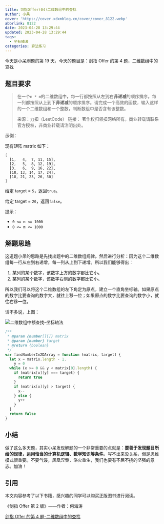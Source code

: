 ```yaml
---
title: 剑指Offer(04)二维数组中的查找
author: 小呆
cover: 'https://cover.xdxmblog.cn/cover/cover_8122.webp'
abbrlink: 8122
date: 2023-04-28 13:29:44
updated: 2023-04-28 13:29:44
tags:
  - 坐标轴法
categories: 算法练习
---
```


今天是小呆刷题的第 19 天，今天的题目是：剑指 Offer 的第 4 题，二维数组中的查找

## 题目要求

> 在一个`n * m`的二维数组中，每一行都按照从左到右**非递减**的顺序排序，每一列都按照从上到下**非递减**的顺序排序。请完成一个高效的函数，输入这样的一个二维数组和一个整数，判断数组中是否含有该整数。
>
> 来源：力扣（LeetCode）
> 链接：
> 著作权归领扣网络所有。商业转载请联系官方授权，非商业转载请注明出处。

<!--more-->

示例：

现有矩阵 matrix 如下：

```
[
  [1,   4,  7, 11, 15],
  [2,   5,  8, 12, 19],
  [3,   6,  9, 16, 22],
  [10, 13, 14, 17, 24],
  [18, 21, 23, 26, 30]
]
```

给定 target = `5`，返回`true`。

给定 target = `20`，返回`false`。

提示：

- `0 <= n <= 1000`
- `0 <= m <= 1000`

## 解题思路

这道题小呆的思路是先找出题中的二维数组规律。然后进行分析：因为这个二维数组每一行从左到右递增，每一列从上到下递增。所以我们能够得出：

1. 某列的某个数字，该数字上方的数字都比它小。
2. 某列的某个数字，该数字右侧的数字都比它小。

所以我们可以将这个二维数组的左下角定为原点，建立一个直角坐标轴。如果原点的数字比要查询的数字大，就往上移一位；如果原点的数字比要查询的数字小，就往右移一位。

话不多说，上图：

![二维数组中额查找-坐标轴法](https://img.xdxmblog.cn/images/article_8122_01.gif)

```javascript
/**
 * @param {number[][]} matrix
 * @param {number} target
 * @return {boolean}
 */
var findNumberIn2DArray = function (matrix, target) {
  let x = matrix.length - 1,
    y = 0
  while (x >= 0 && y < matrix[0].length) {
    if (matrix[x][y] === target) {
      return true
    }
    if (matrix[x][y] > target) {
      x--
    } else {
      y++
    }
  }
  return false
}
```

## 小结

做了这么多天题，其实小呆发现解题的一个非常重要的点就是：**要善于发现题目所给的规律，运用恰当的计算机逻辑、数学知识等条件**。写不出来没关系，但是思维模式很重要。不要气馁，凤凰涅槃，浴火重生，我们也要有不屈不挠的坚强的意志。加油！

## 引用

本文内容参考了以下书籍，感兴趣的同学可以购买正版图书进行阅读。

《剑指 Offer 第 2 版》——作者：何海涛

[剑指 Offer 的第 4 题-二维数组中的查找](https://leetcode.cn/problems/er-wei-shu-zu-zhong-de-cha-zhao-lcof)
